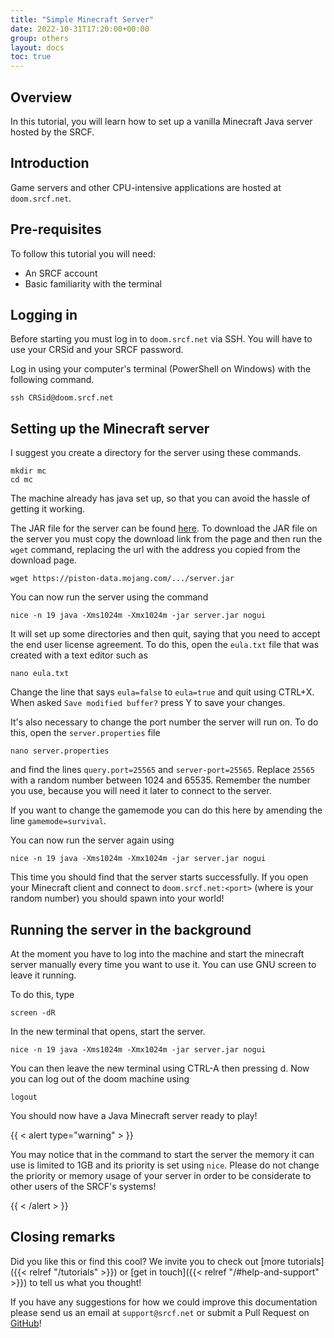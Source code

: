 ```yaml
---
title: "Simple Minecraft Server"
date: 2022-10-31T17:20:00+00:00
group: others
layout: docs
toc: true
---
```


## Overview

In this tutorial, you will learn how to set up a vanilla Minecraft Java server hosted by the SRCF.

## Introduction

Game servers and other CPU-intensive applications are hosted at `doom.srcf.net`.

## Pre-requisites

To follow this tutorial you will need:

* An SRCF account
* Basic familiarity with the terminal

## Logging in

Before starting you must log in to `doom.srcf.net` via SSH. You will have to use your CRSid and your SRCF password.

Log in using your computer's terminal (PowerShell on Windows) with the following command.

```
ssh CRSid@doom.srcf.net
```

## Setting up the Minecraft server

I suggest you create a directory for the server using these commands.

```
mkdir mc
cd mc
```

The machine already has java set up, so that you can avoid the hassle of getting it working.

The JAR file for the server can be found [here](https://www.minecraft.net/en-us/download/server). To download the JAR
file on the server you must copy the download link from the page and then run the `wget` command, replacing the url 
with the address you copied from the download page.

```
wget https://piston-data.mojang.com/.../server.jar
```

You can now run the server using the command

```
nice -n 19 java -Xms1024m -Xmx1024m -jar server.jar nogui
```

It will set up some directories and then quit, saying that you need to accept the end user license agreement. To do this,
open the `eula.txt` file that was created with a text editor such as

```
nano eula.txt
```

Change the line that says `eula=false` to `eula=true` and quit using CTRL+X. When asked `Save modified buffer?`
press Y to save your changes.

It's also necessary to change the port number the server will run on. To do this, open the `server.properties` file

```
nano server.properties
```

and find the lines `query.port=25565` and `server-port=25565`. Replace `25565` with a random number between 1024 and 65535.
Remember the number you use, because you will need it later to connect to the server.

If you want to change the gamemode you can do this here by amending the line `gamemode=survival`.

You can now run the server again using

```
nice -n 19 java -Xms1024m -Xmx1024m -jar server.jar nogui
```

This time you should find that the server starts successfully. If you open your Minecraft client and connect to
`doom.srcf.net:<port>` (where <port> is your random number) you should spawn into your world!

## Running the server in the background

At the moment you have to log into the machine and start the minecraft server manually every time you want to
use it. You can use GNU screen to leave it running.

To do this, type

```
screen -dR
```

In the new terminal that opens, start the server.

```
nice -n 19 java -Xms1024m -Xmx1024m -jar server.jar nogui
```

You can then leave the new terminal using CTRL-A then pressing d. Now you can log out of the doom machine using

```
logout
```

You should now have a Java Minecraft server ready to play!

{{ < alert type="warning" > }}

You may notice that in the command to start the server the memory it can use is limited to 1GB and its priority is set
using `nice`. Please do not change the priority or memory usage of your server in order to be considerate to other
users of the SRCF's systems!

{{ < /alert > }}
## Closing remarks

Did you like this or find this cool? We invite you to check out
[more tutorials]({{< relref "/tutorials" >}})
or [get in touch]({{< relref "/#help-and-support" >}}) to tell us what you thought!

If you have any suggestions for how we could improve this documentation
please send us an email at `support@srcf.net` or submit a Pull Request
on [GitHub](https://github.com/SRCF/docs)!
